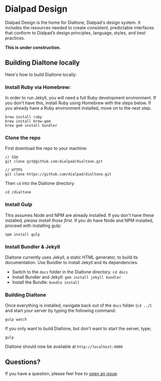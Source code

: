 # Dialpad Design

Dialpad Design is the home for Dialtone, Dialpad's design system. It includes the resources needed to create consistent, predictable interfaces that conform to Dialpad’s design principles, language, styles, and best practices.

**This is under construction.**

## Building Dialtone locally

Here's how to build Dialtone locally:

### Install Ruby via Homebrew:

In order to run Jekyll, you will need a full Ruby development environment. If you don't have this, install Ruby using Homebrew with the steps below. If you already have a Ruby environment installed, move on to the next step.

```
brew install ruby
brew install brew-gem
brew gem install bundler
```

### Clone the repo

First download the repo to your machine:

```
// SSH
git clone git@github.com:dialpad/dialtone.git

// HTTPS
git clone https://github.com/dialpad/dialtone.git
```

Then `cd` into the Dialtone directory:
```
cd /dialtone
```

### Install Gulp

This assumes Node and NPM are already installed. If you don't have these installed, *please install those first.* If you do have Node and NPM installed, proceed with installing gulp:

```
npm install gulp
```

### Install Bundler & Jekyll

Dialtone currently uses Jekyll, a static HTML generator, to build its documentation. Use Bundler to install Jekyll and its dependencies.

- Switch to the `docs` folder in the Dialtone directory. `cd docs`
- Install Bundler and Jekyll: `gem install jekyll bundler`
- Install the Bundle: `bundle install`

### Building Dialtone

Once everything is installed, navigate back out of the `docs` folder (`cd ../`) and start your server by typing the following command:

```
gulp watch
```

If you only want to build Dialtone, but don't want to start the server, type;

```
gulp
```

Dialtone should now be available at `http://localhost:4000`

## Questions?

If you have a question, please feel free to [open an issue](https://github.com/dialpad/dialtone/issues/new).
